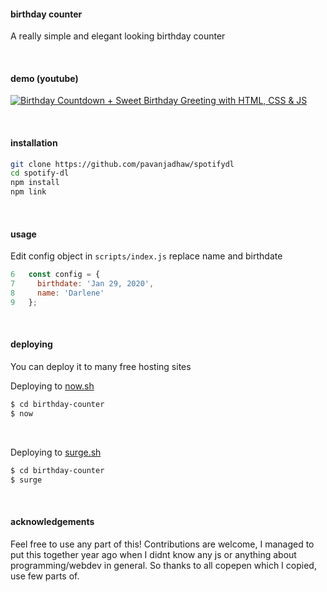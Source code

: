 #### birthday counter

A really simple and elegant looking birthday counter

&nbsp;

#### demo (youtube)

[![Birthday Countdown + Sweet Birthday Greeting with HTML, CSS & JS](http://img.youtube.com/vi/B-f1bxYaayc/0.jpg)](http://www.youtube.com/watch?v=B-f1bxYaayc "Birthday Countdown + Sweet Birthday Greeting with HTML, CSS & JS")

&nbsp;

#### installation

```sh
git clone https://github.com/pavanjadhaw/spotifydl
cd spotify-dl
npm install
npm link
```

&nbsp;

#### usage

Edit config object in `scripts/index.js`
replace name and birthdate
```js
6   const config = {
7     birthdate: 'Jan 29, 2020',
8     name: 'Darlene'
9   };
```

&nbsp;

#### deploying

You can deploy it to many free hosting sites

Deploying to [now.sh](https://zeit.co/home)
```sh
$ cd birthday-counter
$ now
```

&nbsp;

Deploying to [surge.sh](https://surge.sh/)
```sh
$ cd birthday-counter
$ surge
```

&nbsp;

#### acknowledgements

Feel free to use any part of this! Contributions are welcome,
I managed to put this together year ago when I didnt know any js or anything about programming/webdev in general.
So thanks to all copepen which I copied, use few parts of.

&nbsp;

